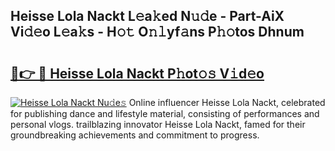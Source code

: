 ## Heisse Lola Nackt L𝚎a𝚔ed N𝚞𝚍e - Part-AiX Vi𝚍𝚎o L𝚎a𝚔s - H𝚘𝚝 O𝚗𝚕yf𝚊ns P𝚑𝚘tos Dhnum

# <h2><a href="http://kf4wev.oniu.top/?m=Heisse+Lola+Nackt">🔗👉 🔴 Heisse Lola Nackt P𝚑ot𝚘𝚜 V𝚒d𝚎o</a></h2>

[![Heisse Lola Nackt Nu𝚍e𝚜](https://i.imgur.com/0qMVB7G.gif)](http://kf4wev.oniu.top/?m=Heisse+Lola+Nackt)
Online influencer Heisse Lola Nackt, celebrated for publishing dance and lifestyle material, consisting of performances and personal vlogs. trailblazing innovator Heisse Lola Nackt, famed for their groundbreaking achievements and commitment to progress.  
